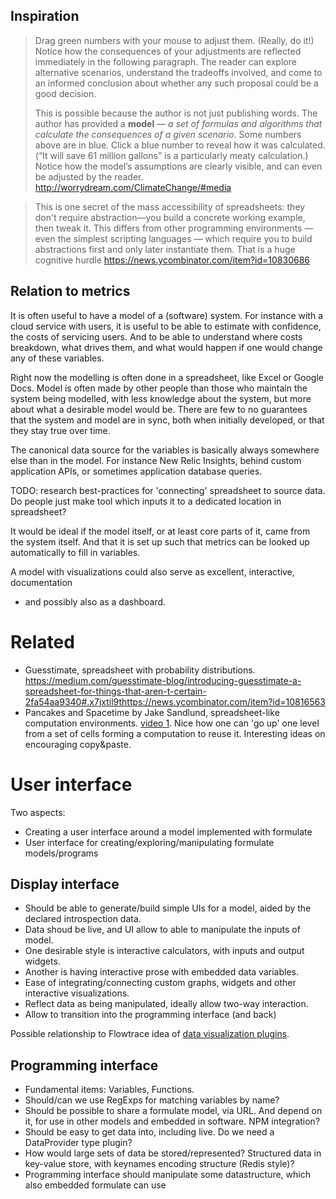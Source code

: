 
## Inspiration

> Drag green numbers with your mouse to adjust them. (Really, do it!)
> Notice how the consequences of your adjustments are reflected immediately in the following paragraph.
> The reader can explore alternative scenarios, understand the tradeoffs involved,
> and come to an informed conclusion about whether any such proposal could be a good decision.
> 
> This is possible because the author is not just publishing words.
> The author has provided a **model** — *a set of formulas and algorithms that calculate the consequences of a given scenario*.
> Some numbers above are in blue. Click a blue number to reveal how it was calculated.
> (“It will save 61 million gallons” is a particularly meaty calculation.)
>  Notice how the model’s assumptions are clearly visible, and can even be adjusted by the reader.
http://worrydream.com/ClimateChange/#media

> This is one secret of the mass accessibility of spreadsheets:
> they don't require abstraction—you build a concrete working example, then tweak it.
> This differs from other programming environments — even the simplest scripting languages —
> which require you to build abstractions first and only later instantiate them.
> That is a huge cognitive hurdle
https://news.ycombinator.com/item?id=10830686

## Relation to metrics

It is often useful to have a model of a (software) system.
For instance with a cloud service with users,
it is useful to be able to estimate with confidence, the costs of servicing users.
And to be able to understand where costs breakdown, what drives them,
and what would happen if one would change any of these variables.

Right now the modelling is often done in a spreadsheet, like Excel or Google Docs.
Model is often made by other people than those who maintain the system being modelled,
with less knowledge about the system, but more about what a desirable model would be.
There are few to no guarantees that the system and model are in sync, both when initially developed,
or that they stay true over time. 

The canonical data source for the variables is basically always somewhere else than in the model.
For instance New Relic Insights, behind custom application APIs, or sometimes application database queries.

TODO: research best-practices for 'connecting' spreadsheet to source data.
Do people just make tool which inputs it to a dedicated location in spreadsheet?

It would be ideal if the model itself, or at least core parts of it, came from the system itself.
And that it is set up such that metrics can be looked up automatically to fill in variables.

A model with visualizations could also serve as excellent, interactive, documentation
- and possibly also as a dashboard.

# Related

* Guesstimate, spreadsheet with probability distributions.
https://medium.com/guesstimate-blog/introducing-guesstimate-a-spreadsheet-for-things-that-aren-t-certain-2fa54aa9340#.x7jxtil9thttps://news.ycombinator.com/item?id=10816563
* Pancakes and Spacetime by Jake Sandlund, spreadsheet-like computation environments. [video 1](https://vimeo.com/143547307).
Nice how one can 'go up' one level from a set of cells forming a computation to reuse it. Interesting ideas on encouraging copy&paste.

# User interface

Two aspects:

* Creating a user interface around a model implemented with formulate
* User interface for creating/exploring/manipulating formulate models/programs

## Display interface

* Should be able to generate/build simple UIs for a model, aided by the declared introspection data.
* Data shoud be live, and UI allow to able to manipulate the inputs of model.
* One desirable style is interactive calculators, with inputs and output widgets.
* Another is having interactive prose with embedded data variables.
* Ease of integrating/connecting custom graphs, widgets and other interactive visualizations.
* Reflect data as being manipulated, ideally allow two-way interaction.
* Allow to transition into the programming interface (and back)

Possible relationship to Flowtrace idea of
[data visualization plugins](https://github.com/flowbased/flowtrace/blob/master/ui/notes.md#visualization-plugins).

## Programming interface

* Fundamental items: Variables, Functions.
* Should/can we use RegExps for matching variables by name?
* Should be possible to share a formulate model, via URL.
And depend on it, for use in other models and embedded in software. NPM integration?
* Should be easy to get data into, including live. Do we need a DataProvider type plugin?
* How would large sets of data be stored/represented?
Structured data in key-value store, with keynames encoding structure (Redis style)?
* Programming interface should manipulate some datastructure, which also embedded formulate can use

